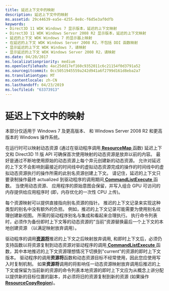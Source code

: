 ```yaml
---
title: 延迟上下文中的映射
description: 延迟上下文中的映射
ms.assetid: 29c44639-ea5e-4255-8e8c-f6d5e3af0dfb
keywords:
- Direct3D 11 WDK Windows 7 显示版本，延迟的上下文映射
- Direct3D 11 WDK Windows Server 2008 R2 显示版本，延迟的上下文映射
- 延迟的上下文 WDK Windows 7 的显示器上映射
- 在延迟的上下文 WDK Windows Server 2008 R2，不包括 DDI 函数映射
- 显示延迟的上下文 WDK Windows 7，请映射
- 显示延迟的上下文 WDK Windows Server 2008 R2，请映射
ms.date: 04/20/2017
ms.localizationpriority: medium
ms.openlocfilehash: 4ac25dd17ef160c9352011c6c21154f0d3791a52
ms.sourcegitcommit: 0cc5051945559a242d941a6f2799d161d8eba2a7
ms.translationtype: MT
ms.contentlocale: zh-CN
ms.lasthandoff: 04/23/2019
ms.locfileid: "63373913"
---
```

# <a name="mapping-on-deferred-contexts"></a>延迟上下文中的映射


本部分仅适用于 Windows 7 及更高版本、 和 Windows Server 2008 R2 和更高版本的 Windows 操作系统。

在运行时可以映射动态资源 (通过在驱动程序调用[ **ResourceMap** ](https://msdn.microsoft.com/library/windows/hardware/ff569492)函数) 延迟上下文和 Direct3D 11 版 API 可确保首次使用映射的动态资源是放弃以前的内容。 最好是通过不断地使用原始的动态资源上每个弃元创建新的动态资源。 允许对延迟的上下文不会影响到最接近的时间线中的虚拟动态资源完成的操作的时间线中的虚拟动态资源执行的操作所需的此别名资源创建上下文。 请记住，延迟的上下文只要录制操作最终 actualized 到驱动程序的调用期间[ **CommandListExecute** ](https://msdn.microsoft.com/library/windows/hardware/ff539476)函数。 当使用动态资源、 应用程序的原始意图会保留，并写入组合 GPU 可访问的内存提供给应用程序时 (即，内存优化的一次性 CPU 上传)。

每个资源映射可以提供直接指向别名资源的指针。 推迟的上下文记录来实现这种类型的别名中没有额外的负担。 例如，推迟的上下文记录可能需要为使用别名纹理创建新视图。 所需的驱动程序别名与集成和看起来合理执行。 执行命令列表时，必须作为备份即时上下文等的动态资源的"当前"资源替换最后一个上下文的本地创建资源 （以满足映射放弃调用）。

驱动程序的调用[**资源将**](https://msdn.microsoft.com/library/windows/hardware/ff569489)推迟的上下文之后映射放弃调用, 和即时上下文后，必须仍支持函数以将资源复制到动态资源对驱动程序的调用[ **CommandListExecute** ](https://msdn.microsoft.com/library/windows/hardware/ff539476)函数，其中本地推迟的上下文资源理想情况下切换到"current"的资源的即时上下文版本。 驱动程序的调用**资源将**函数和动态资源目标不经常使用，因此您应使用写入时复制机制。 如果**资源将**调用的将影响任一动态资源映射放弃调用后推迟的上下文或保留为当前新的资源的命令列表本地资源的即时上下文应为从概念上讲分配以提供新的目标位置的副本，并必须将旧的资源复制到新的资源 (如果操作[ **ResourceCopyRegion**](https://msdn.microsoft.com/library/windows/hardware/ff569490))。

 

 





